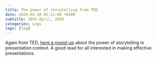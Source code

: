 ```yaml
---
title: The power of storytelling from TED
date: 2020-04-20 05:11:00 +0100
subtitle: 20th April, 2020
categories: Logs
tags: [log]
---
```


Again from TED, [here a round-up](https://ideas.ted.com/storytelling-is-a-powerful-communication-tool-heres-how-to-use-it-from-ted/) about the power of storytelling in presentation context. A good read for all interested in making effective presentations.

